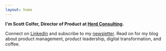 ```yaml
---
layout: home
---
```

 
**I'm Scott Colfer, Director of Product at [Herd Consulting](https://herd.consulting/).** 

Connect on [LinkedIn](https://www.linkedin.com/in/scottcolfer/) and subscribe to my [newsletter](https://scottcolfer.substack.com/). Read on for my blog about product management, product leadership, digital transformation, and coffee. 
